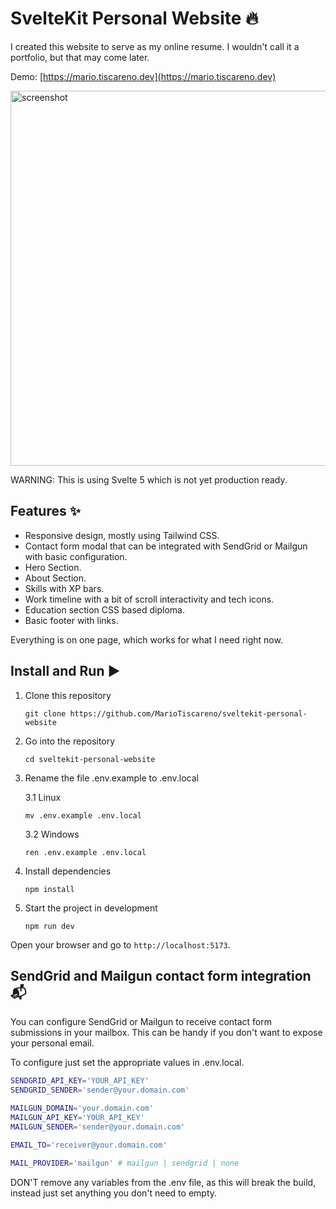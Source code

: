 # SvelteKit Personal Website 🔥

I created this website to serve as my online resume. I wouldn't call it a portfolio, but that may come later.

Demo: [https://mario.tiscareno.dev](https://mario.tiscareno.dev)

<p align="left">
    <img width="600" height="auto" src="https://i.imgur.com/oAcf7tx.png" alt="screenshot" />
</p>

WARNING: This is using Svelte 5 which is not yet production ready.

## Features ✨

- Responsive design, mostly using Tailwind CSS.
- Contact form modal that can be integrated with SendGrid or Mailgun with basic configuration.
- Hero Section.
- About Section.
- Skills with XP bars.
- Work timeline with a bit of scroll interactivity and tech icons.
- Education section CSS based diploma.
- Basic footer with links.

Everything is on one page, which works for what I need right now.

## Install and Run ▶️

1. Clone this repository

   ```
   git clone https://github.com/MarioTiscareno/sveltekit-personal-website
   ```

2. Go into the repository

   ```
   cd sveltekit-personal-website
   ```

3. Rename the file .env.example to .env.local

   3.1 Linux

   ```
   mv .env.example .env.local
   ```

   3.2 Windows

   ```
   ren .env.example .env.local
   ```

4. Install dependencies

   ```
   npm install
   ```

5. Start the project in development

   ```
   npm run dev
   ```

Open your browser and go to `http://localhost:5173`.

## SendGrid and Mailgun contact form integration 📬

You can configure SendGrid or Mailgun to receive contact form submissions in your mailbox. This can be handy if you don't want to expose your personal email.

To configure just set the appropriate values in .env.local.

```bash
SENDGRID_API_KEY='YOUR_API_KEY'
SENDGRID_SENDER='sender@your.domain.com'

MAILGUN_DOMAIN='your.domain.com'
MAILGUN_API_KEY='YOUR_API_KEY'
MAILGUN_SENDER='sender@your.domain.com'

EMAIL_TO='receiver@your.domain.com'

MAIL_PROVIDER='mailgun' # mailgun | sendgrid | none
```

DON'T remove any variables from the .env file, as this will break the build, instead just set anything you don't need to empty.
